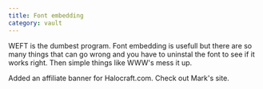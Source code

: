```yaml
---
title: Font embedding
category: vault
---
```


WEFT is the dumbest program. Font embedding is usefull but there are so many
things that can go wrong and you have to uninstal the font to see if it works
right. Then simple things like WWW's mess it up.

Added an affiliate banner for Halocraft.com. Check out Mark's site.
